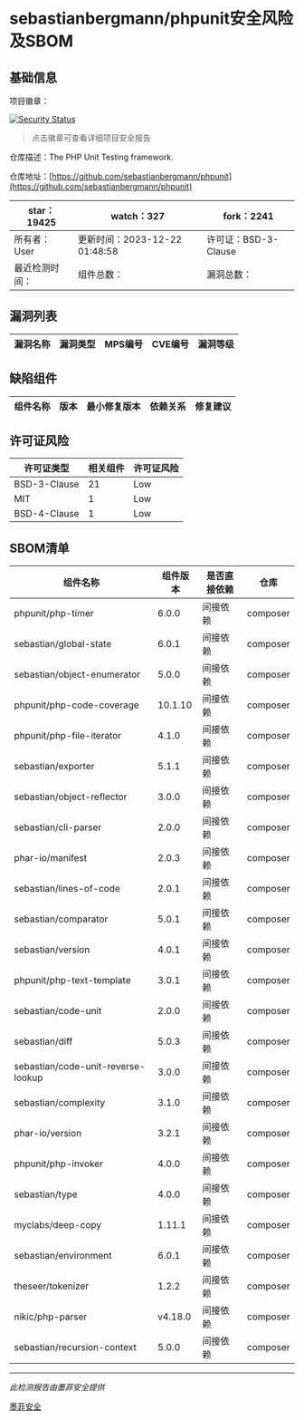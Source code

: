 # sebastianbergmann/phpunit安全风险及SBOM

## 基础信息

项目徽章：

[![Security Status](https://www.murphysec.com/platform3/v31/badge/1737911513627938816.svg)](https://www.murphysec.com/console/report/1692603591126044672/1737911513627938816)

> 点击徽章可查看详细项目安全报告

仓库描述：The PHP Unit Testing framework.

仓库地址：[https://github.com/sebastianbergmann/phpunit](https://github.com/sebastianbergmann/phpunit)

| star：19425 | watch：327 | fork：2241 |
| ----------- | -------------- | ------------ |
| 所有者：User | 更新时间：2023-12-22 01:48:58 | 许可证：BSD-3-Clause |
| 最近检测时间： | 组件总数： | 漏洞总数： |




## 漏洞列表

| 漏洞名称 | 漏洞类型 | MPS编号 | CVE编号 | 漏洞等级 |
| ------- | ------ | ------- | ------ | ----- |





## 缺陷组件

| 组件名称 | 版本 | 最小修复版本 | 依赖关系 | 修复建议 |
| -------- | ---- | ------------ | -------- | -------- |





## 许可证风险

| 许可证类型 | 相关组件 | 许可证风险 |
| ---------- | -------- | ---------- |
|BSD-3-Clause|21|Low|
|MIT|1|Low|
|BSD-4-Clause|1|Low|




## SBOM清单

| 组件名称 | 组件版本 | 是否直接依赖 | 仓库 |
| -------- | -------- | ------------ | ---- |
|phpunit/php-timer|6.0.0|间接依赖|composer|
|sebastian/global-state|6.0.1|间接依赖|composer|
|sebastian/object-enumerator|5.0.0|间接依赖|composer|
|phpunit/php-code-coverage|10.1.10|间接依赖|composer|
|phpunit/php-file-iterator|4.1.0|间接依赖|composer|
|sebastian/exporter|5.1.1|间接依赖|composer|
|sebastian/object-reflector|3.0.0|间接依赖|composer|
|sebastian/cli-parser|2.0.0|间接依赖|composer|
|phar-io/manifest|2.0.3|间接依赖|composer|
|sebastian/lines-of-code|2.0.1|间接依赖|composer|
|sebastian/comparator|5.0.1|间接依赖|composer|
|sebastian/version|4.0.1|间接依赖|composer|
|phpunit/php-text-template|3.0.1|间接依赖|composer|
|sebastian/code-unit|2.0.0|间接依赖|composer|
|sebastian/diff|5.0.3|间接依赖|composer|
|sebastian/code-unit-reverse-lookup|3.0.0|间接依赖|composer|
|sebastian/complexity|3.1.0|间接依赖|composer|
|phar-io/version|3.2.1|间接依赖|composer|
|phpunit/php-invoker|4.0.0|间接依赖|composer|
|sebastian/type|4.0.0|间接依赖|composer|
|myclabs/deep-copy|1.11.1|间接依赖|composer|
|sebastian/environment|6.0.1|间接依赖|composer|
|theseer/tokenizer|1.2.2|间接依赖|composer|
|nikic/php-parser|v4.18.0|间接依赖|composer|
|sebastian/recursion-context|5.0.0|间接依赖|composer|


------

*此检测报告由墨菲安全提供*

[墨菲安全](www.murphysec.com)